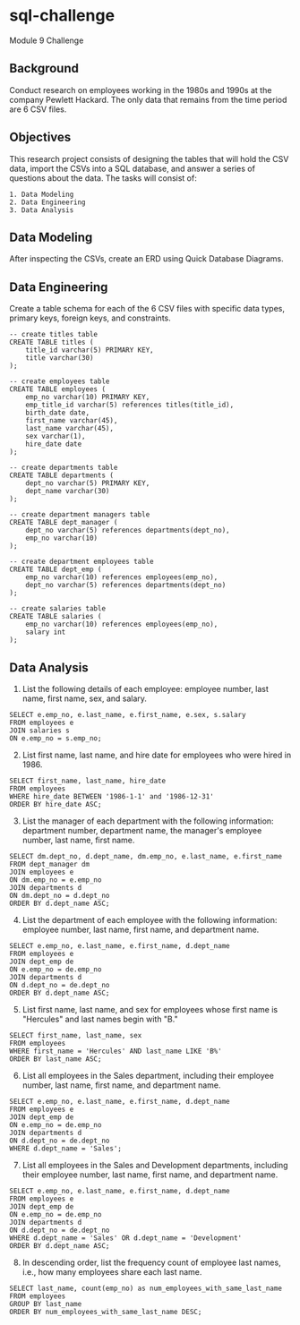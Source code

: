 # sql-challenge
Module 9 Challenge

## Background
Conduct research on employees working in the 1980s and 1990s at the company Pewlett Hackard. The only data that remains from the time period are 6 CSV files. 

## Objectives
This research project consists of designing the tables that will hold the CSV data, import the CSVs into a SQL database, and answer a series of questions about the data. The tasks will consist of:

    1. Data Modeling
    2. Data Engineering
    3. Data Analysis

## Data Modeling
After inspecting the CSVs, create an ERD using Quick Database Diagrams.



## Data Engineering
Create a table schema for each of the 6 CSV files with specific data types, primary keys, foreign keys, and constraints.

```pgsql
-- create titles table
CREATE TABLE titles (
	title_id varchar(5) PRIMARY KEY,
	title varchar(30)
);

-- create employees table
CREATE TABLE employees (
	emp_no varchar(10) PRIMARY KEY,
	emp_title_id varchar(5) references titles(title_id),
	birth_date date,
	first_name varchar(45),
	last_name varchar(45),
	sex varchar(1),
	hire_date date
);

-- create departments table
CREATE TABLE departments (
	dept_no varchar(5) PRIMARY KEY,
	dept_name varchar(30)
);

-- create department managers table
CREATE TABLE dept_manager (
	dept_no varchar(5) references departments(dept_no),
	emp_no varchar(10)
);

-- create department employees table
CREATE TABLE dept_emp (
	emp_no varchar(10) references employees(emp_no),
	dept_no varchar(5) references departments(dept_no)
);

-- create salaries table
CREATE TABLE salaries (
	emp_no varchar(10) references employees(emp_no),
	salary int
);
```

## Data Analysis

1. List the following details of each employee: employee number, last name, first name, sex, and salary.
```pgsql
SELECT e.emp_no, e.last_name, e.first_name, e.sex, s.salary
FROM employees e
JOIN salaries s
ON e.emp_no = s.emp_no;
```

2. List first name, last name, and hire date for employees who were hired in 1986.
```pgsql
SELECT first_name, last_name, hire_date 
FROM employees
WHERE hire_date BETWEEN '1986-1-1' and '1986-12-31'
ORDER BY hire_date ASC;
```

3. List the manager of each department with the following information: department number, department name, the manager's employee number, last name, first name.
```pgsql
SELECT dm.dept_no, d.dept_name, dm.emp_no, e.last_name, e.first_name 
FROM dept_manager dm
JOIN employees e
ON dm.emp_no = e.emp_no
JOIN departments d
ON dm.dept_no = d.dept_no
ORDER BY d.dept_name ASC;
```

4. List the department of each employee with the following information: employee number, last name, first name, and department name.
```pgsql
SELECT e.emp_no, e.last_name, e.first_name, d.dept_name
FROM employees e
JOIN dept_emp de 
ON e.emp_no = de.emp_no
JOIN departments d
ON d.dept_no = de.dept_no
ORDER BY d.dept_name ASC;
```
5. List first name, last name, and sex for employees whose first name is "Hercules" and last names begin with "B."
```pgsql
SELECT first_name, last_name, sex
FROM employees 
WHERE first_name = 'Hercules' AND last_name LIKE 'B%'
ORDER BY last_name ASC;
```

6. List all employees in the Sales department, including their employee number, last name, first name, and department name.
```pgsql
SELECT e.emp_no, e.last_name, e.first_name, d.dept_name
FROM employees e
JOIN dept_emp de 
ON e.emp_no = de.emp_no
JOIN departments d
ON d.dept_no = de.dept_no
WHERE d.dept_name = 'Sales';
```

7. List all employees in the Sales and Development departments, including their employee number, last name, first name, and department name.
```pgsql
SELECT e.emp_no, e.last_name, e.first_name, d.dept_name
FROM employees e
JOIN dept_emp de 
ON e.emp_no = de.emp_no
JOIN departments d
ON d.dept_no = de.dept_no
WHERE d.dept_name = 'Sales' OR d.dept_name = 'Development'
ORDER BY d.dept_name ASC;
```

8. In descending order, list the frequency count of employee last names, i.e., how many employees share each last name.
```pgsql
SELECT last_name, count(emp_no) as num_employees_with_same_last_name
FROM employees
GROUP BY last_name
ORDER BY num_employees_with_same_last_name DESC;
```
